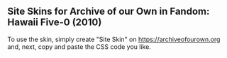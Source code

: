 ## Site Skins for Archive of our Own in Fandom: Hawaii Five-0 (2010)
To use the skin, simply create "Site Skin" on https://archiveofourown.org and, next, copy and paste the CSS code you like.

